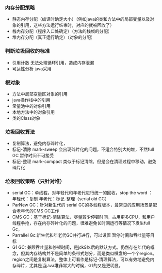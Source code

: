 ### 内存分配策略
- 静态内存分配（编译时确定大小）（例如java的类和方法中的局部变量以及对象的引用，这些方法运行结束时，对应的就被回收了）
- 栈内存分配（程序入口处确定）（方法的栈帧的分配）
- 堆内存分配（真正运行确定）（对象的分配）

### 判断垃圾回收的标准
- 引用计数   无法处理循环引用，造成内存泄漏
- 可达性分析  java采用

### 根对象
- 方法中局部变量区对象的引用
- java操作栈中的引用
- 常量池中的对象引用
- 本地方法中的对象引用
- 类的Class对象

### 垃圾回收算法
- 复制算法，避免内存碎片化，
- 标记-清除 mark-sweep  会出现碎片化的问题，不适合特别大的堆，不然full GC 暂停时间不可接受
- 标记-整理 mark-compact 类似于标记清除，但是会在清理过程中移动，避免碎片化 

### 垃圾回收策略（只针对堆）
- serial GC：单线程，对年轻代和年老代进行统一的回收，stop the word ： 年轻代：复制  年老代：标记-整理（serial old GC）
- ParNew GC：针对新生代的 serial GC的多线程版本，最常见的应用场景是配合老年代的CMS GC工作
- CMS GC：基于标记-清除算法，尽量较少停顿时间，占用更多CPU，和用户线程争抢，存在内存碎片化的问题，很难避免长时间运行等情况下发生full Gc，
- Parrallel Gc:新生代和年老代GC并行进行，可以设置 暂停时间和吞吐量等目标
- G1 GC: 兼顾吞吐量和停顿时间，是jdk9以后的默认方式。仍然存在年代的概念，但其内存结构并不是简单的条带式划分，而是类似棋盘的一个个region。region之间是复制算法，整体上可看作是标记-清理算法，可以有效地避免内存碎片，尤其是当java堆非常大的时候，G1的又是更明显。






